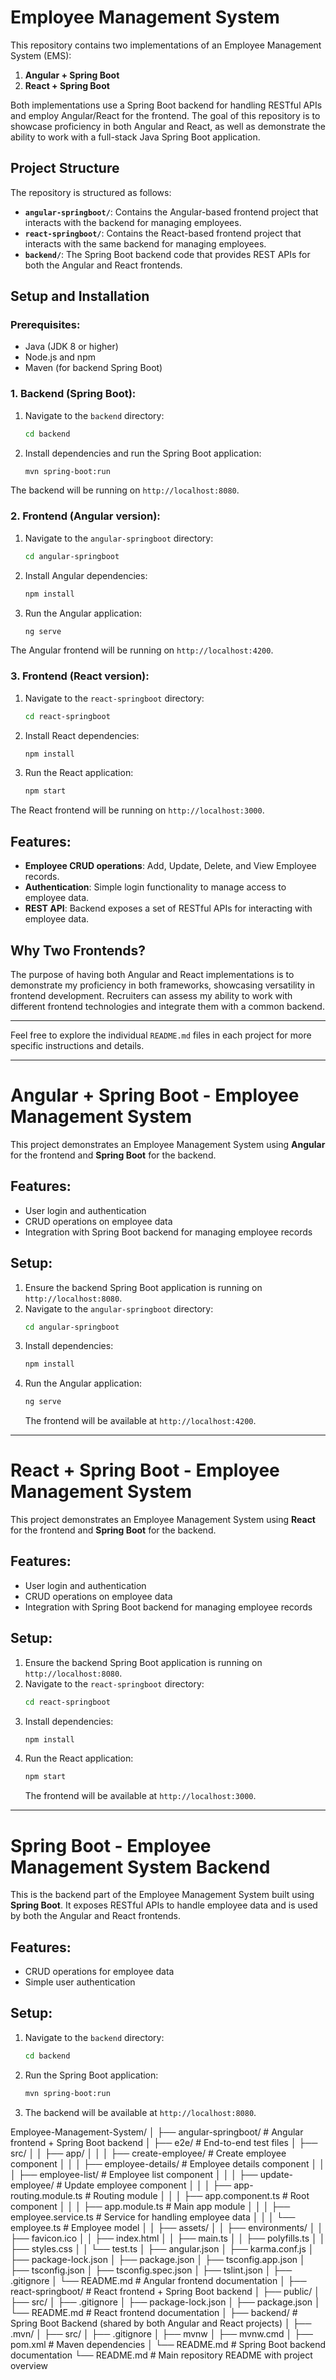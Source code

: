 # Employee Management System

This repository contains two implementations of an Employee Management System (EMS):

1. **Angular + Spring Boot**
2. **React + Spring Boot**

Both implementations use a Spring Boot backend for handling RESTful APIs and employ Angular/React for the frontend. The goal of this repository is to showcase proficiency in both Angular and React, as well as demonstrate the ability to work with a full-stack Java Spring Boot application.

## Project Structure

The repository is structured as follows:


- **`angular-springboot/`**: Contains the Angular-based frontend project that interacts with the backend for managing employees.
- **`react-springboot/`**: Contains the React-based frontend project that interacts with the same backend for managing employees.
- **`backend/`**: The Spring Boot backend code that provides REST APIs for both the Angular and React frontends.

## Setup and Installation

### Prerequisites:
- Java (JDK 8 or higher)
- Node.js and npm
- Maven (for backend Spring Boot)

### 1. Backend (Spring Boot):

1. Navigate to the `backend` directory:
    ```bash
    cd backend
    ```

2. Install dependencies and run the Spring Boot application:
    ```bash
    mvn spring-boot:run
    ```

The backend will be running on `http://localhost:8080`.

### 2. Frontend (Angular version):

1. Navigate to the `angular-springboot` directory:
    ```bash
    cd angular-springboot
    ```

2. Install Angular dependencies:
    ```bash
    npm install
    ```

3. Run the Angular application:
    ```bash
    ng serve
    ```

The Angular frontend will be running on `http://localhost:4200`.

### 3. Frontend (React version):

1. Navigate to the `react-springboot` directory:
    ```bash
    cd react-springboot
    ```

2. Install React dependencies:
    ```bash
    npm install
    ```

3. Run the React application:
    ```bash
    npm start
    ```

The React frontend will be running on `http://localhost:3000`.

## Features:

- **Employee CRUD operations**: Add, Update, Delete, and View Employee records.
- **Authentication**: Simple login functionality to manage access to employee data.
- **REST API**: Backend exposes a set of RESTful APIs for interacting with employee data.

## Why Two Frontends?

The purpose of having both Angular and React implementations is to demonstrate my proficiency in both frameworks, showcasing versatility in frontend development. Recruiters can assess my ability to work with different frontend technologies and integrate them with a common backend.

---

Feel free to explore the individual `README.md` files in each project for more specific instructions and details.

----------------------------------------------------------------------------------------------------------------------------------------------------------------------------------------------------------------

# Angular + Spring Boot - Employee Management System

This project demonstrates an Employee Management System using **Angular** for the frontend and **Spring Boot** for the backend.

## Features:
- User login and authentication
- CRUD operations on employee data
- Integration with Spring Boot backend for managing employee records

## Setup:
1. Ensure the backend Spring Boot application is running on `http://localhost:8080`.
2. Navigate to the `angular-springboot` directory:
    ```bash
    cd angular-springboot
    ```
3. Install dependencies:
    ```bash
    npm install
    ```
4. Run the Angular application:
    ```bash
    ng serve
    ```
   The frontend will be available at `http://localhost:4200`.

--------------------------------------------------------------------------------------------------------------------------------------------------------------------------------------------------------------

# React + Spring Boot - Employee Management System

This project demonstrates an Employee Management System using **React** for the frontend and **Spring Boot** for the backend.

## Features:
- User login and authentication
- CRUD operations on employee data
- Integration with Spring Boot backend for managing employee records

## Setup:
1. Ensure the backend Spring Boot application is running on `http://localhost:8080`.
2. Navigate to the `react-springboot` directory:
    ```bash
    cd react-springboot
    ```
3. Install dependencies:
    ```bash
    npm install
    ```
4. Run the React application:
    ```bash
    npm start
    ```
   The frontend will be available at `http://localhost:3000`.

--------------------------------------------------------------------------------------------------------------------------------------------------------------------------------------------------------------

# Spring Boot - Employee Management System Backend

This is the backend part of the Employee Management System built using **Spring Boot**. It exposes RESTful APIs to handle employee data and is used by both the Angular and React frontends.

## Features:
- CRUD operations for employee data
- Simple user authentication

## Setup:
1. Navigate to the `backend` directory:
    ```bash
    cd backend
    ```
2. Run the Spring Boot application:
    ```bash
    mvn spring-boot:run
    ```
3. The backend will be available at `http://localhost:8080`.







Employee-Management-System/
│
├── angular-springboot/           # Angular frontend + Spring Boot backend
│   ├── e2e/                      # End-to-end test files
│   ├── src/
│   │   ├── app/
│   │   │   ├── create-employee/         # Create employee component
│   │   │   ├── employee-details/        # Employee details component
│   │   │   ├── employee-list/           # Employee list component
│   │   │   ├── update-employee/         # Update employee component
│   │   │   ├── app-routing.module.ts    # Routing module
│   │   │   ├── app.component.ts         # Root component
│   │   │   ├── app.module.ts            # Main app module
│   │   │   ├── employee.service.ts      # Service for handling employee data
│   │   │   └── employee.ts              # Employee model
│   │   ├── assets/
│   │   ├── environments/
│   │   ├── favicon.ico
│   │   ├── index.html
│   │   ├── main.ts
│   │   ├── polyfills.ts
│   │   ├── styles.css
│   │   └── test.ts
│   ├── angular.json
│   ├── karma.conf.js
│   ├── package-lock.json
│   ├── package.json
│   ├── tsconfig.app.json
│   ├── tsconfig.json
│   ├── tsconfig.spec.json
│   ├── tslint.json
│   ├── .gitignore
│   └── README.md                # Angular frontend documentation
│
├── react-springboot/             # React frontend + Spring Boot backend
│   ├── public/
│   ├── src/
│   ├── .gitignore
│   ├── package-lock.json
│   ├── package.json
│   └── README.md                # React frontend documentation
│
├── backend/                     # Spring Boot Backend (shared by both Angular and React projects)
│   ├── .mvn/
│   ├── src/
│   ├── .gitignore
│   ├── mvnw
│   ├── mvnw.cmd
│   ├── pom.xml                 # Maven dependencies
│   └── README.md               # Spring Boot backend documentation
└── README.md                    # Main repository README with project overview
